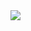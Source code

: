 <img src="https://cdn.discordapp.com/attachments/1051905528542011393/1274350441358037022/Comp_1.gif?ex=66c1eed5&is=66c09d55&hm=bfcd193321e6bccec53a49f95770d97871c51478bea16efb841a1cd5a179f04e&"/>
